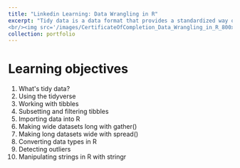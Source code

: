 ```yaml
---
title: "Linkedin Learning: Data Wrangling in R"
excerpt: "Tidy data is a data format that provides a standardized way of organizing data values within a dataset. By leveraging tidy data principles, statisticians, analysts, and data scientists can spend less time cleaning data and more time tackling the more compelling aspects of data analysis. In this course, learn about the principles of tidy data, and discover how to create and manipulate data tibbles—transforming them from source data into tidy formats. Instructor Mike Chapple uses the R programming language and the tidyverse packages to teach the concept of data wrangling—the data cleaning and data transformation tasks that consume a substantial portion of analysts' time. He wraps up with three hands-on case studies that help to reinforce the data wrangling principles and tactics covered in this course. 
<br/><img src='/images/CertificateOfCompletion_Data_Wrangling_in_R_800x600.png'>"
collection: portfolio
---
```

Learning objectives
===
1. What's tidy data?
2. Using the tidyverse
3. Working with tibbles
4. Subsetting and filtering tibbles
5. Importing data into R
6. Making wide datasets long with gather()
7. Making long datasets wide with spread()
8. Converting data types in R
9. Detecting outliers
10. Manipulating strings in R with stringr
